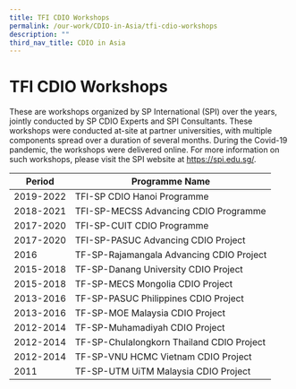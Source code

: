 ```yaml
---
title: TFI CDIO Workshops
permalink: /our-work/CDIO-in-Asia/tfi-cdio-workshops
description: ""
third_nav_title: CDIO in Asia
---
```

# TFI CDIO Workshops

These are workshops organized by SP International (SPI) over the years, jointly conducted by SP CDIO Experts and SPI Consultants. These workshops were conducted at-site at partner universities, with multiple components spread over a duration of several months. During the Covid-19 pandemic, the workshops were delivered online. For more information on such workshops, please visit the SPI website at https://spi.edu.sg/.



| Period | Programme Name |
| -------- | -------- |
| 2019-2022     | TFI-SP CDIO Hanoi Programme     |
| 2018-2021     | TFI-SP-MECSS Advancing CDIO Programme     |
| 2017-2020     | TFI-SP-CUIT CDIO Programme     |
| 2017-2020     | TFI-SP-PASUC Advancing CDIO Project     |
| 2016    | TF-SP-Rajamangala Advancing CDIO Project     |
| 2015-2018     | TF-SP-Danang University CDIO Project     |
| 2015-2018     | TF-SP-MECS Mongolia CDIO Project     |
| 2013-2016     | TF-SP-PASUC Philippines CDIO Project     |
| 2013-2016     | TF-SP-MOE Malaysia CDIO Project     |
| 2012-2014     | TF-SP-Muhamadiyah CDIO Project   |
| 2012-2014     | TF-SP-Chulalongkorn Thailand CDIO Project   |
| 2012-2014     | TF-SP-VNU HCMC Vietnam CDIO Project   |
| 2011    | TF-SP-UTM UiTM Malaysia CDIO Project     |

